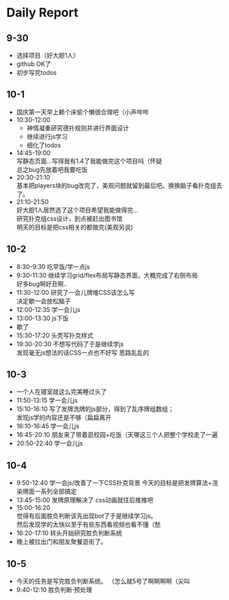 # Daily Report   
   
## 9-30    
- 选择项目（好大胆1人）
- github OK了
- 初步写完todos
   
## 10-1 
- 国庆第一天早上赖个床偷个懒很合理吧（小声哔哔
- 10:30-12:00 
  - 神情凝重研究德扑规则并进行界面设计  
  - 继续进行js学习   
  - 细化了todos  
- 14:45-19:00  
    写静态页面...写得我有1.4了我能做完这个项目吗（怀疑   
    总之bug先放着吧我要吃饭
- 20:30-21:10  
    基本把players块的bug改完了，美观问题就留到最后吧。换换脑子看扑克组去了。   
- 21:10-21:50   
    好大胆1人居然选了这个项目希望我能做得完...   
    研究扑克组css设计，到点被赶出图书馆  
    明天的目标是把css相关的都做完(美观另说)  
    
## 10-2  
- 8:30-9:30   吃早饭/学一点js
- 9:30-11:30   继续学习grid/flex布局写静态界面，大概完成了右侧布局   
    好多bug啊好丑啊..
- 11:30-12:00   研究了一会儿牌堆CSS该怎么写   
    决定歇一会放松脑子   
- 12:00-12:35  学一会儿js
- 13:00-13:30  js下饭
- 歇了
- 15:30-17:20  头秃写扑克样式
- 19:30-20:30  不想写代码了于是继续学js   
    发现毫无js想法的话CSS一点也不好写 思路乱乱的

## 10-3  
- 一个人在寝室就这么完美睡过头了
- 11:50-13:15  学一会儿js
- 15:10-16:10  写了发牌洗牌的js部分，得到了乱序牌组数组；  
    发现js学的内容还是不够（扁扁离开
- 16:10-16:45  学一会儿js
- 16:45-20:10  朋友来了带着逛校园+吃饭（天哪这三个人把整个学校走了一遍  
- 20:50-22:40  学一会儿js

## 10-4
- 9:50-12:40  学一会js/改善了一下CSS扑克背景
    今天的目标是把发牌算法+渲染牌面一系列全部搞定
- 13:45-15:00  发牌原理解决了 css动画就往后推推吧
- 15:00-16:20   
    觉得有后面胜负判断该先出现bot了于是继续学习js。  
    然后发现学的太快以至于有些东西看视频也看不懂（愁   
- 16:20-17:10   转头开始研究胜负判断系统
- 晚上被拉出门和朋友聚餐逛街了。

## 10-5
- 今天的任务是写完胜负判断系统。 （怎么就5号了啊啊啊啊（尖叫
- 9:40-12:10  胜负判断·预处理
